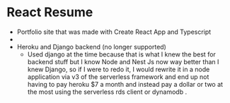 # React Resume

- Portfolio site that was made with Create React App and Typescript 
- 
- Heroku and Django backend (no longer supported)
  - Used django at the time because that is what I knew the best for backend stuff but I know Node and Nest Js now way better than I knew Django, so if I were to redo it, I would rewrite it in a node application via v3 of the serverless framework and end up not having to pay heroku $7 a month and instead pay a dollar or two at the most using the serverless rds client or dynamodb . 

